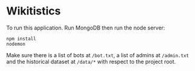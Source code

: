 # Wikitistics

To run this application. Run MongoDB then run the node server:

```
npm install
nodemon
```

Make sure there is a list of bots at `/bot.txt`, a list of admins at
`/admin.txt` and the historical dataset at `/data/*` with respect to the project
root.
